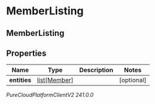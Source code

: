 # MemberListing

## MemberListing

## Properties

|Name | Type | Description | Notes|
|------------ | ------------- | ------------- | -------------|
| **entities** | [list[Member]](Member) |  | [optional] |



_PureCloudPlatformClientV2 241.0.0_

